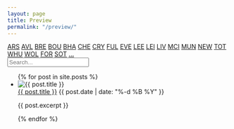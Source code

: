 ```yaml
---
layout: page
title: Preview
permalink: "/preview/"
---
```


<div class="filter">
    <a href="#" class="topic" data-name="ARS">ARS</a> 
    <a href="#" class="topic" data-name="AVL">AVL</a> 
    <a href="#" class="topic" data-name="BRE">BRE</a> 
    <a href="#" class="topic" data-name="BOU">BOU</a> 
    <a href="#" class="topic" data-name="BHA">BHA</a> 
    <a href="#" class="topic" data-name="CHE">CHE</a> 
    <a href="#" class="topic" data-name="CRY">CRY</a> 
    <a href="#" class="topic" data-name="FUL">FUL</a> 
    <a href="#" class="topic" data-name="EVE">EVE</a> 
    <a href="#" class="topic" data-name="LEE">LEE</a> 
    <a href="#" class="topic" data-name="LEI">LEI</a> 
    <a href="#" class="topic" data-name="LIV">LIV</a> 
    <a href="#" class="topic" data-name="MCI">MCI</a> 
    <a href="#" class="topic" data-name="MUN">MUN</a> 
    <a href="#" class="topic" data-name="NEW">NEW</a> 
    <a href="#" class="topic" data-name="TOT">TOT</a> 
    <a href="#" class="topic" data-name="WHU">WHU</a> 
    <a href="#" class="topic" data-name="WOL">WOL</a> 
    <a href="#" class="topic" data-name="FOR">FOR</a> 
    <a href="#" class="topic" data-name="SOT">SOT</a> 
    <a href="#" class="topic" data-name="other">...</a>
</div>

<input type="text" id="search-input" placeholder="Search...">
<ul id="search-results"></ul>


<ul class="posts" id="post-list">
  {% for post in site.posts %}
    <li class="{{ post.popular }} {{ post.new }} {% for tag in post.tags %}{{ tag }} {% endfor %}">
      <span class="tags" style="display: none">{{ post.tags | jsonify }}</span>
      <div class="post-info">
        <img src="{{ post.image }}" alt="{{ post.title }}" class="post-image">
        <div class="title-and-date">
          <a href="{% if post.link %}{{ post.link }}{% else %}{{ post.url }}{% endif %}"{% if post.link %} target="_blank"{% endif %}>{{ post.title }}</a>
          <span class="date">{{ post.date | date: "%-d %B %Y" }}</span>
          <p>{{ post.excerpt }}</p>
        </div>
      </div>
    </li>
  {% endfor %}
</ul>
